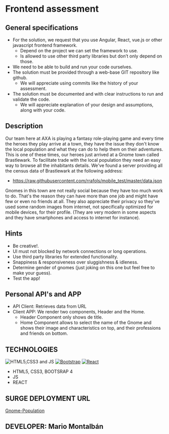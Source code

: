 # Frontend assessment

## General specifications

- For the solution, we request that you use Angular, React, vue.js or other javascript frontend framework.
  - Depend on the project we can set the framework to use.
  - Is allowed to use other third party libraries but don’t only depend on those.
- We need to be able to build and run your code ourselves.
- The solution must be provided through a web-base GIT repository like github.
  - We will appreciate using commits like the history of your assessment.
- The solution must be documented and with clear instructions to run and validate the code.
  - We will appreciate explanation of your design and assumptions, along with your code.

## Description

Our team here at AXA is playing a fantasy role-playing game and every time the heroes they play arrive at a town, they have the issue they don't know the local population and what they can do to help them on their adventures. This is one of these times, our heroes just arrived at a Gnome town called Brastlewark. To facilitate trade with the local population they need an easy way to browse all the inhabitants details. We've found a server providing all the census data of Brastlewark at the following address:

- https://raw.githubusercontent.com/rrafols/mobile_test/master/data.json

Gnomes in this town are not really social because they have too much work to do. That's the reason they can have more than one job and might have few or even no friends at all. They also appreciate their privacy so they've used some random images from internet, not specifically optimized for mobile devices, for their profile. (They are very modern in some aspects and they have smartphones and access to internet for instance).

## Hints

- Be creative!.
- UI must not blocked by network connections or long operations.
- Use third party libraries for extended functionality.
- Snappiness & responsiveness over sluggishness & idleness.
- Determine gender of gnomes (just joking on this one but feel free to make your guess).
- Test the app!

## Personal API's and APP

- API Client: Retrieves data from URL
- Client APP: We render two components, Header and the Home. 
  - Header Component only shows de title.
  - Home Component allows to select the name of the Gnome and shows their image and characteristics on top, and their professions and friends on bottom.

## TECHNOLOGIES

![HTML5,CSS3 and JS](../../docs/html5-css3-js.png)
[![Bootstrap](../../docs/bootstrap.png)](http://getbootstrap.com/)
[![React](../../docs/react.png)](https://facebook.github.io/react/)

- HTML5, CSS3, BOOTSRAP 4
- JS
- REACT

## SURGE DEPLOYMENT URL

[Gnome-Population](http://gnome-population.surge.sh)

## DEVELOPER: Mario Montalbán

